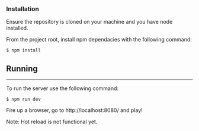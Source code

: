 ### Installation

Ensure the repository is cloned on your machine and you have node installed.

From the project root, install npm dependacies with the following command:

    $ npm install


## Running
-----------------

To run the server use the following command:

    $ npm run dev

Fire up a browser, go to http://localhost:8080/ and play!

Note: Hot reload is not functional yet.